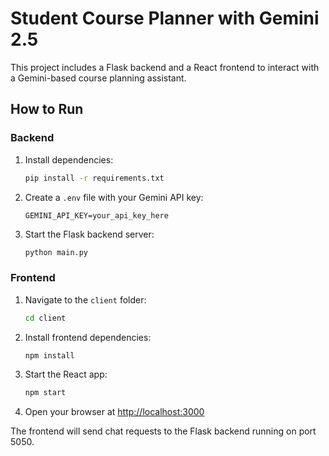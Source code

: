 # Student Course Planner with Gemini 2.5

This project includes a Flask backend and a React frontend to interact with a Gemini-based course planning assistant.

## How to Run

### Backend

1. Install dependencies:

   ```bash
   pip install -r requirements.txt
   ```

2. Create a `.env` file with your Gemini API key:

   ```
   GEMINI_API_KEY=your_api_key_here
   ```

3. Start the Flask backend server:

   ```bash
   python main.py
   ```

   

### Frontend

1. Navigate to the `client` folder:

   ```bash
   cd client
   ```

2. Install frontend dependencies:

   ```bash
   npm install
   ```

3. Start the React app:

   ```bash
   npm start
   ```

4. Open your browser at [http://localhost:3000](http://localhost:3000)



The frontend will send chat requests to the Flask backend running on port 5050.

